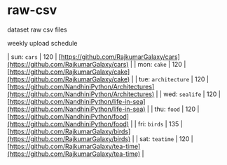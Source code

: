 # raw-csv

dataset raw csv files

weekly upload schedule

| sun: `cars`           | 120 | [https://github.com/RajkumarGalaxy/cars](https://github.com/RajkumarGalaxy/cars)                    |
| mon: `cake`           | 120 | [https://github.com/RajkumarGalaxy/cake](https://github.com/RajkumarGalaxy/cake)                    |
| tue: `architecture`   | 120 | [https://github.com/NandhiniPython/Architectures](https://github.com/NandhiniPython/Architectures)  |
| wed: `sealife`        | 120 | [https://github.com/NandhiniPython/life-in-sea](https://github.com/NandhiniPython/life-in-sea)      |
| thu: `food`           | 120 | [https://github.com/NandhiniPython/food](https://github.com/NandhiniPython/food)                    |
| fri: `birds`          | 135 | [https://github.com/RajkumarGalaxy/birds](https://github.com/RajkumarGalaxy/birds)                  |
| sat: `teatime`        | 120 | [https://github.com/RajkumarGalaxy/tea-time](https://github.com/RajkumarGalaxy/tea-time)            |
